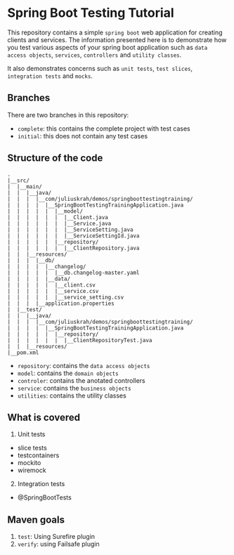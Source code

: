 # Spring Boot Testing Tutorial

This repository contains a simple `spring boot` web application for creating clients and services.
The information presented here is to demonstrate how you test various aspects of your spring boot
application such as `data access objects`, `services`, `controllers` and `utility classes`.

It also demonstrates concerns such as `unit tests`, `test slices`, `integration tests` and `mocks`.

## Branches

There are two branches in this repository: 

- `complete`: this contains the complete project with test cases
- `initial`: this does not contain any test cases

## Structure of the code

```
.
|__src/
|  |__main/
|  |  |__java/
|  |  |  |__com/juliuskrah/demos/springboottestingtraining/
|  |  |  |  |__SpringBootTestingTrainingApplication.java
|  |  |  |  |  |__model/
|  |  |  |  |  |  |__Client.java
|  |  |  |  |  |  |__Service.java
|  |  |  |  |  |  |__ServiceSetting.java
|  |  |  |  |  |  |__ServiceSettingId.java
|  |  |  |  |  |__repository/
|  |  |  |  |  |  |__ClientRepository.java
|  |  |__resources/
|  |  |  |__db/
|  |  |  |  |__changelog/
|  |  |  |  |  |__db.changelog-master.yaml
|  |  |  |  |__data/
|  |  |  |  |  |__client.csv
|  |  |  |  |  |__service.csv
|  |  |  |  |  |__service_setting.csv
|  |  |  |__application.properties
|  |__test/
|  |  |__java/
|  |  |  |__com/juliuskrah/demos/springboottestingtraining/
|  |  |  |  |__SpringBootTestingTrainingApplication.java
|  |  |  |  |  |__repository/
|  |  |  |  |  |  |__ClientRepositoryTest.java
|  |  |__resources/
|__pom.xml
```

- `repository`: contains the `data access objects`
- `model`: contains the `domain objects`
- `controler`: contains the anotated controllers
- `service`: contains the `business objects`
- `utilities`: contains the utility classes

## What is covered

1. Unit tests  
  - slice tests  
  - testcontainers
  - mockito
  - wiremock
2. Integration tests
  - @SpringBootTests

## Maven goals

1. `test`: Using Surefire plugin
2. `verify`: using Failsafe plugin